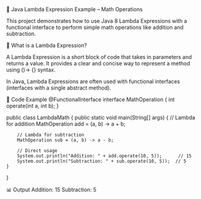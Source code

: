 🚀 Java Lambda Expression Example – Math Operations

This project demonstrates how to use Java 8 Lambda Expressions with a functional interface to perform simple math operations like addition and subtraction.

📌 What is a Lambda Expression?

A Lambda Expression is a short block of code that takes in parameters and returns a value.
It provides a clear and concise way to represent a method using ()-> {} syntax.

In Java, Lambda Expressions are often used with functional interfaces (interfaces with a single abstract method).

📝 Code Example
@FunctionalInterface
interface MathOperation {
    int operate(int a, int b);
}

public class LambdaMath {
    public static void main(String[] args) {
        // Lambda for addition
        MathOperation add = (a, b) -> a + b;

        // Lambda for subtraction
        MathOperation sub = (a, b) -> a - b;

        // Direct usage
        System.out.println("Addition: " + add.operate(10, 5));      // 15
        System.out.println("Subtraction: " + sub.operate(10, 5));  // 5
    }
}

📊 Output
Addition: 15
Subtraction: 5

